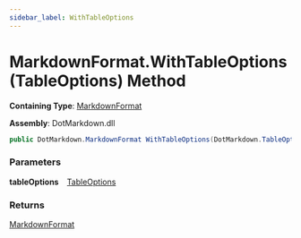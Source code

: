 ```yaml
---
sidebar_label: WithTableOptions
---
```


# MarkdownFormat\.WithTableOptions\(TableOptions\) Method

**Containing Type**: [MarkdownFormat](../index.md)

**Assembly**: DotMarkdown\.dll

```csharp
public DotMarkdown.MarkdownFormat WithTableOptions(DotMarkdown.TableOptions tableOptions)
```

### Parameters

**tableOptions** &ensp; [TableOptions](../../TableOptions/index.md)

### Returns

[MarkdownFormat](../index.md)

